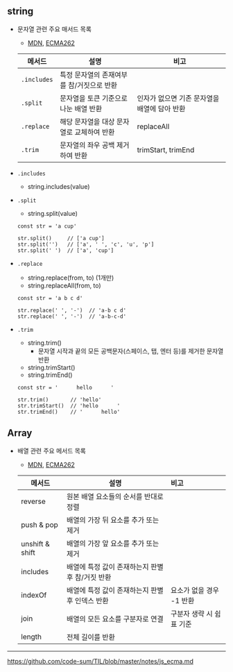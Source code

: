 ## string

- 문자열 관련 주요 매서드 목록

  - [MDN](https://developer.mozilla.org/en-US/docs/Web/JavaScript/Reference/Global_Objects/String#instance_methods), [ECMA262](https://tc39.es/ecma262/#sec-string-objects)

  | 메서드      | 설명                                      | 비고                                         |
  | ----------- | ----------------------------------------- | -------------------------------------------- |
  | `.includes` | 특정 문자열의 존재여부를 참/거짓으로 반환 |                                              |
  | `.split`    | 문자열을 토큰 기준으로 나눈 배열 반환     | 인자가 없으면 기존 문자열을 배열에 담아 반환 |
  | `.replace`  | 해당 문자열을 대상 문자열로 교체하여 반환 | replaceAll                                   |
  | `.trim`     | 문자열의 좌우 공백 제거하여 반환          | trimStart, trimEnd                           |

- `.includes`

  - string.includes(value)

- `.split`

  - string.split(value)

  ```
  const str = 'a cup'
  
  str.split()     // ['a cup']
  str.split('')   // ['a', ' ', 'c', 'u', 'p']
  str.split(' ')  // ['a', 'cup']
  ```

- `.replace`

  - string.replace(from, to) (1개만)
  - string.replaceAll(from, to)

  ```
  const str = 'a b c d'
  
  str.replace(' ', '-')  // 'a-b c d'
  str.replace(' ', '-')  // 'a-b-c-d'
  ```

- `.trim`

  - string.trim()
    - 문자열 시작과 끝의 모든 공백문자(스페이스, 탭, 엔터 등)를 제거한 문자열 반환
  - string.trimStart()
  - string.trimEnd()

  ```
  const str = '      hello      '
  
  str.trim()       // 'hello'
  str.trimStart()  // 'hello      '
  str.trimEnd()    // '      hello'
  ```

## Array

- 배열 관련 주요 메서드 목록

  - [MDN](https://developer.mozilla.org/ko/docs/Web/JavaScript/Reference/Global_Objects/Array#인스턴스_메서드), [ECMA262](https://tc39.es/ecma262/#sec-properties-of-the-array-constructor)

  | 메서드          | 설명                                             | 비고                     |
  | --------------- | ------------------------------------------------ | :----------------------- |
  | reverse         | 원본 배열 요소들의 순서를 반대로 정렬            |                          |
  | push & pop      | 배열의 가장 뒤 요소를 추가 또는 제거             |                          |
  | unshift & shift | 배열의 가장 앞 요소를 추가 또는 제거             |                          |
  | includes        | 배열에 특정 값이 존재하는지 판별 후 참/거짓 반환 |                          |
  | indexOf         | 배열에 특정 값이 존재하는지 판별 후 인덱스 반환  | 요소가 없을 경우 -1 반환 |
  | join            | 배열의 모든 요소를 구분자로 연결                 | 구분자 생략 시 쉼표 기준 |
  | length          | 전체 길이를 반환                                 |                          |

---

https://github.com/code-sum/TIL/blob/master/notes/js_ecma.md